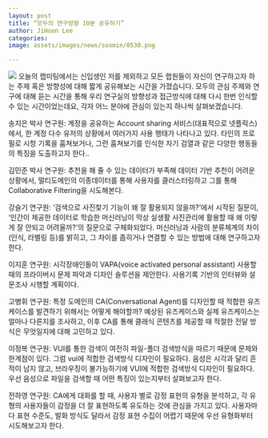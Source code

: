 ```yaml
---
layout: post
title: “모두의 연구방향 10분 공유하기”
author: JiHoon Lee
categories: 
image: assets/images/news/soomin/0530.png

---
```


<img src="{{site.baseurl}}/assets/images/news/soomin/0530.png">
오늘의 랩미팅에서는 신입생인 저를 제외하고 모든 랩원들이 자신이 연구하고자 하는 주제 혹은 방향성에 대해 짧게 공유해보는 시간을 가졌습니다. 모두의 관심 주제와 연구에 대해 듣는 시간을 통해 우리 연구실의 방향성과 접근방식에 대해 다시 한번 인식할 수 있는 시간이었는데요, 각자 어느 분야에 관심이 있는지 하나씩 살펴보겠습니다.

송지은 박사 연구원: 계정을 공유하는 Account sharing 서비스(대표적으로 넷플릭스)에서, 한 계정 다수 유저의 상황에서 여러가지 사용 행태가 나타나고 있다. 타인의 프로필로 시청 기록을 훔쳐보거나, 그런 훔쳐보기를 인식한 자기 검열과 같은 다양한 행동들의 특징을 도출하고자 한다..

김민준 박사 연구원: 추천을 해 줄 수 있는 데이터가 부족해 데이터 기반 추천이 어려운 상황에서, 멀티도메인의 이종데이터를 통해 사용자를 클러스터링하고 그를 통해 Collaborative Filtering을 시도해본다. 

강슬기 연구원: ‘검색으로 사진찾기 기능이 왜 잘 활용되지 않을까?’에서 시작된 질문이, ‘인간이 제공한 데이터로 학습한 머신러닝이 막상 실생활 사진관리에 활용할 때 왜 이렇게 잘 안되고 어려울까?’의 질문으로 구체화되었다. 머신러닝과 사람의 분류체계의 차이(인식, 라벨링 등)를 밝히고, 그 차이를 좁히거나 연결할 수 있는 방법에 대해 연구하고자 한다. 

이지훈 연구원: 시각장애인들이 VAPA(voice activated personal assistant) 사용할 때의 프라이버시 문제 파악과 디자인 솔루션을 제안한다. 사용기록 기반의 인터뷰와 설문조사 시행할 계획이다.

고병휘 연구원: 특정 도메인의 CA(Conversational Agent)를 디자인할 때 적합한 유즈케이스를 발견하기 위해서는 어떻게 해야할까? 예상된 유즈케이스와 실제 유즈케이스는 얼마나 다른지를 조사하고, 이후 CA를 통해 클래식 콘텐츠를 제공할 때 적절한 전달 방식은 무엇일지에 대해 고민하고 있다.

이정복 연구원: VUI를 통한 검색이 여전히 파일-폴더 검색방식을 따르기 때문에 문제와 한계점이 있다. 그럼 vui에 적합한 검색방식 디자인이 필요하다. 음성은 시각과 달리 흔적이 남지 않고, 브라우징이 불가능하기에 VUI에 적합한 검색방식 디자인이 필요하다. 우선 음성으로 파일을 검색할 때 어떤 특징이 있는지부터 살펴보고자 한다. 

전하영 연구원: CA에게 대화를 할 때, 사용자 별로 감정 표현의 유형을 분석하고, 각 유형의 사용자들이 감정을 더 잘 표현하도록 유도하는 것에 관심을 가지고 있다. 사용자마다 표현 수준도, 발화 방식도 달라서 감정 표현 수집이 어렵기 때문에 우선 유형화부터 시도해보고자 한다.
